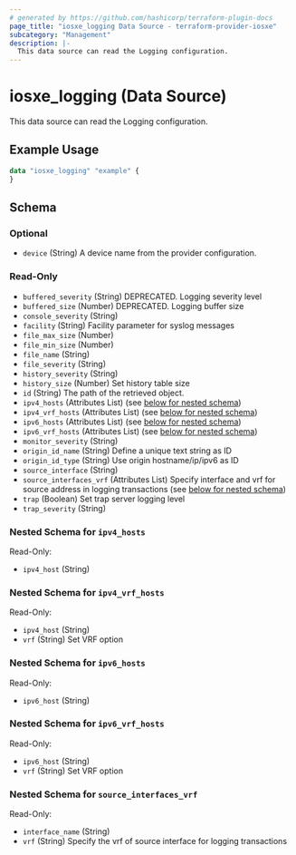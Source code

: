 ```yaml
---
# generated by https://github.com/hashicorp/terraform-plugin-docs
page_title: "iosxe_logging Data Source - terraform-provider-iosxe"
subcategory: "Management"
description: |-
  This data source can read the Logging configuration.
---
```


# iosxe_logging (Data Source)

This data source can read the Logging configuration.

## Example Usage

```terraform
data "iosxe_logging" "example" {
}
```

<!-- schema generated by tfplugindocs -->
## Schema

### Optional

- `device` (String) A device name from the provider configuration.

### Read-Only

- `buffered_severity` (String) DEPRECATED. Logging severity level
- `buffered_size` (Number) DEPRECATED. Logging buffer size
- `console_severity` (String)
- `facility` (String) Facility parameter for syslog messages
- `file_max_size` (Number)
- `file_min_size` (Number)
- `file_name` (String)
- `file_severity` (String)
- `history_severity` (String)
- `history_size` (Number) Set history table size
- `id` (String) The path of the retrieved object.
- `ipv4_hosts` (Attributes List) (see [below for nested schema](#nestedatt--ipv4_hosts))
- `ipv4_vrf_hosts` (Attributes List) (see [below for nested schema](#nestedatt--ipv4_vrf_hosts))
- `ipv6_hosts` (Attributes List) (see [below for nested schema](#nestedatt--ipv6_hosts))
- `ipv6_vrf_hosts` (Attributes List) (see [below for nested schema](#nestedatt--ipv6_vrf_hosts))
- `monitor_severity` (String)
- `origin_id_name` (String) Define a unique text string as ID
- `origin_id_type` (String) Use origin hostname/ip/ipv6 as ID
- `source_interface` (String)
- `source_interfaces_vrf` (Attributes List) Specify interface and vrf for source address in logging transactions (see [below for nested schema](#nestedatt--source_interfaces_vrf))
- `trap` (Boolean) Set trap server logging level
- `trap_severity` (String)

<a id="nestedatt--ipv4_hosts"></a>
### Nested Schema for `ipv4_hosts`

Read-Only:

- `ipv4_host` (String)


<a id="nestedatt--ipv4_vrf_hosts"></a>
### Nested Schema for `ipv4_vrf_hosts`

Read-Only:

- `ipv4_host` (String)
- `vrf` (String) Set VRF option


<a id="nestedatt--ipv6_hosts"></a>
### Nested Schema for `ipv6_hosts`

Read-Only:

- `ipv6_host` (String)


<a id="nestedatt--ipv6_vrf_hosts"></a>
### Nested Schema for `ipv6_vrf_hosts`

Read-Only:

- `ipv6_host` (String)
- `vrf` (String) Set VRF option


<a id="nestedatt--source_interfaces_vrf"></a>
### Nested Schema for `source_interfaces_vrf`

Read-Only:

- `interface_name` (String)
- `vrf` (String) Specify the vrf of source interface for logging transactions
